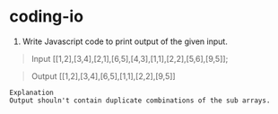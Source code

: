 # coding-io

1. Write Javascript code to print output of the given input. 
>Input
[[1,2],[3,4],[2,1],[6,5],[4,3],[1,1],[2,2],[5,6],[9,5]];

>Output 
[[1,2],[3,4],[6,5],[1,1],[2,2],[9,5]]

    Explanation
    Output shouln't contain duplicate combinations of the sub arrays. 